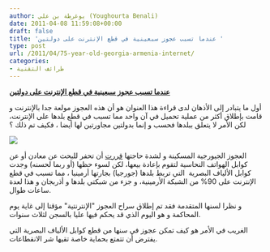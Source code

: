 ```yaml
---
author: يوغرطة بن علي (Youghourta Benali)
date: 2011-04-08 11:59:08+00:00
draft: false
title: 'عندما تسبب عجوز سبعينية في قطع الإنترنت على دولتين '
type: post
url: /2011/04/75-year-old-georgia-armenia-internet/
categories:
- طرائف التقنية
---
```


[**عندما تسبب عجوز سبعينية في قطع الإنترنت على دولتين**](http://www.it-scoop.com/2011/04/75-year-old-georgia-ar)


أول ما يتبادر إلى الأذهان لدى قراءة هذا العنوان هو أن هذه العجوز مولعة جدا بالإنترنت و قامت بإطلاق أكثر من عملية تحميل في آن واحد مما تسبب في قطع بلدها على الإنترنت، لكن الأمر لا يتعلق ببلدها فحسب و إنما بدولتين مجاورتين لها أيضا ، فكيف تم ذلك ؟

[![](http://www.it-scoop.com/wp-content/uploads/2011/04/fibre_optique-300x225.jpg)
](http://www.it-scoop.com/2011/04/75-year-old-georgia-ar)

العجوز الجيورجية المسكينة و لشدة حاجتها [قررت](http://news.yahoo.com/s/afp/20110406/tc_afp/georgiaarmeniainternetcrimeoffbeat) أن تحفر للبحث عن معادن أو عن كوابل الهواتف النحاسية لتقوم بإعادة بيعها، لكن لسوء حظها (أو ربما لحسنه) وجدت كوابل الألياف البصرية  التي تربط بلدها (جورجيا) بجارتها أرمينيا ، مما تسبب في قطع الإنترنت على 90% من الشبكة الأرمينية، و جزء من شبكتي بلدها و أذربجان و هذا لعدة ساعات طوال.

و نظرا لسنها المتقدمة فقد تم إطلاق سراح العجوز "الإنترنتية" مؤقتا إلى غاية يوم المحاكمة و هو اليوم الذي قد يحكم فيها عليا بالسجن لثلاث سنوات.

الغريب في الأمر هو كيف تمكن عجوز في سنها من قطع كوابل الألياف البصرية التي يفترض أن تتمتع بحماية خاصة تقيها شر الانقطاعات.






